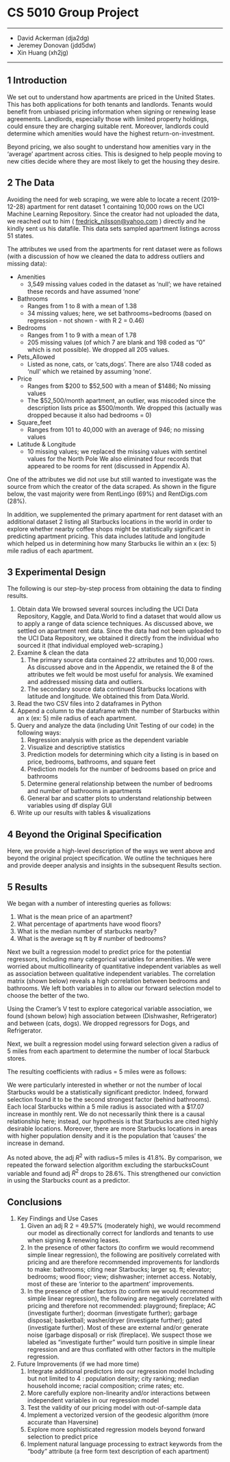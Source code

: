# CS 5010 Group Project
---
- David Ackerman (dja2dg)
- Jeremey Donovan (jdd5dw)
- Xin Huang (xh2jg)
---
## 1 Introduction
We set out to understand how apartments are priced in the United States. 
This has both applications for both tenants and landlords. 
Tenants would benefit from unbiased pricing information when signing or renewing lease agreements.
Landlords, especially those with limited property holdings, could ensure they are charging suitable rent. 
Moreover, landlords could determine which amenities would have the highest return-on-investment.

Beyond pricing, we also sought to understand how amenities vary in the ‘average’ apartment across cities. This is designed to help people moving to new cities decide where they are most likely to get the housing they desire.

## 2 The Data
Avoiding the need for web scraping, we were able to locate a recent (2019-12-28) apartment for rent dataset 1 containing 10,000 rows on the UCI Machine Learning Repository. 
Since the creator had not uploaded the data, we reached out to him ( fredrick_nilsson@yahoo.com ) directly and he kindly sent us his datafile. 
This data sets sampled apartment listings across 51 states.

The attributes we used from the apartments for rent dataset were as follows (with a discussion of how we cleaned the data to address outliers and missing data):

- Amenities
  - 3,549 missing values coded in the dataset as ‘null’; we have retained these records and have assumed ‘none’
- Bathrooms
   - Ranges from 1 to 8 with a mean of 1.38
   - 34 missing values; here, we set bathrooms=bedrooms (based on regression - not shown - with R 2 = 0.46)
- Bedrooms
  - Ranges from 1 to 9 with a mean of 1.78
  - 205 missing values (of which 7 are blank and 198 coded as “0” which is not possible). We dropped all 205 values.
- Pets_Allowed
  - Listed as none, cats, or ‘cats,dogs’. There are also 1748 coded as ‘null’ which we retained by assuming ‘none’.
- Price
  - Ranges from $200 to $52,500 with a mean of $1486; No missing values
  - The $52,500/month apartment, an outlier, was miscoded since the description lists price as $500/month. We dropped this (actually was dropped because it also had bedrooms = 0)
- Square_feet
  - Ranges from 101 to 40,000 with an average of 946; no missing values
- Latitude & Longitude
  - 10 missing values; we replaced the missing values with sentinel values for the North Pole
We also eliminated four records that appeared to be rooms for rent (discussed in
Appendix A).

One of the attributes we did not use but still wanted to investigate was the source from which the creator of the data scraped. As shown in the figure below, the vast majority were from RentLingo (69%) and RentDigs.com (28%).

In addition, we supplemented the primary apartment for rent dataset with an additional dataset 2 listing all Starbucks locations in the world in order to explore whether nearby coffee shops might be statistically significant in predicting apartment pricing. 
This data includes latitude and longitude which helped us in determining how many Starbucks lie within an x (ex: 5) mile radius of each apartment.

## 3 Experimental Design
The following is our step-by-step process from obtaining the data to finding
results.
1. Obtain data
We browsed several sources including the UCI Data Repository, Kaggle,
and Data.World to find a dataset that would allow us to apply a range of
data science techniques. As discussed above, we settled on apartment
rent data. Since the data had not been uploaded to the UCI Data
Repository, we obtained it directly from the individual who sourced it (that
individual employed web-scraping.)
2. Examine & clean the data
   1. The primary source data contained 22 attributes and 10,000 rows. As discussed above and in the Appendix, we retained the 8 of the attributes we felt would be most useful for analysis. We examined and addressed missing data and outliers.
   2. The secondary source data continued Starbucks locations with latitude and longitude. We obtained this from Data.World.
3. Read the two CSV files into 2 dataframes in Python
4. Append a column to the dataframe with the number of Starbucks within an x (ex: 5) mile radius of each apartment.
5. Query and analyze the data (including Unit Testing of our code) in the
following ways:
   1. Regression analysis with price as the dependent variable
   2. Visualize and descriptive statistics
   3. Prediction models for determining which city a listing is in based on price, bedrooms, bathrooms, and square feet
   4. Prediction models for the number of bedrooms based on price and bathrooms
   5. Determine general relationship between the number of bedrooms and number of bathrooms in apartments
   6. General bar and scatter plots to understand relationship between variables using df display GUI
6. Write up our results with tables & visualizations

## 4 Beyond the Original Specification
Here, we provide a high-level description of the ways we went above and beyond
the original project specification. We outline the techniques here and provide
deeper analysis and insights in the subsequent Results section.

## 5 Results
We began with a number of interesting queries as follows:
1. What is the mean price of an apartment?
2. What percentage of apartments have wood floors?
3. What is the median number of starbucks nearby?
4. What is the average sq ft by # number of bedrooms?

Next we built a regression model to predict price for the potential regressors,
including many categorical variables for amenities.
We were worried about multicollinearity of quantitative independent variables as
well as association between qualitative independent variables. The correlation
matrix (shown below) reveals a high correlation between bedrooms and
bathrooms. We left both variables in to allow our forward selection model to
choose the better of the two.

Using the Cramer’s V test to explore categorical variable association, we found
(shown below) high association between (Dishwasher, Refrigerator) and between
(cats, dogs). We dropped regressors for Dogs, and Refrigerator.

Next, we built a regression model using forward selection given a radius of 5
miles from each apartment to determine the number of local Starbuck stores.

The resulting coefficients with radius = 5 miles were as follows:

We were particularly interested in whether or not the number of local Starbucks
would be a statistically significant predictor. Indeed, forward selection found it to
be the second strongest factor (behind bathrooms). Each local Starbucks within a
5 mile radius is associated with a $17.07 increase in monthly rent. We do not
necessarily think there is a causal relationship here; instead, our hypothesis is
that Starbucks are cited highly desirable locations. Moreover, there are more
Starbucks locations in areas with higher population density and it is the
population that ‘causes’ the increase in demand.

As noted above, the adj $R^2$ with radius=5 miles is 41.8%. By comparison, we
repeated the forward selection algorithm excluding the starbucksCount variable
and found adj $R^2$ drops to 28.6%. This strengthened our conviction in using the
Starbucks count as a predictor.

## Conclusions
1. Key Findings and Use Cases
   1. Given an adj R 2 = 49.57% (moderately high), we would recommend our model as directionally correct for landlords and tenants to use when signing & renewing leases.
   2. In the presence of other factors (to confirm we would recommend simple linear regression), the following are positively correlated with pricing and are therefore recommended improvements for landlords to make: bathrooms; citing near Starbucks; larger sq. ft; elevator; bedrooms; wood floor; view; dishwasher; internet access. Notably, most of these are ‘interior to the apartment’ improvements.
   3. In the presence of other factors (to confirm we would recommend simple linear regression), the following are negatively correlated with pricing and therefore not recommended: playground; fireplace; AC (investigate further); doorman (investigate further); garbage disposal; basketball; washer/dryer (investigate further); gated (investigate further). Most of these are external and/or generate noise (garbage disposal) or risk (fireplace). We suspect those we labeled as “investigate further” would turn positive in simple linear regression and are thus conflated with other factors in the multiple regression.
2. Future Improvements (if we had more time)
   1. Integrate additional predictors into our regression model Including but not limited to 4 : population density; city ranking; median household income; racial composition; crime rates; etc.
   2. More carefully explore non-linearity and/or interactions between independent variables in our regression model
   3. Test the validity of our pricing model with out-of-sample data
   4. Implement a vectorized version of the geodesic algorithm (more accurate than Haversine)
   5. Explore more sophisticated regression models beyond forward selection to predict price
   6. Implement natural language processing to extract keywords from the “body” attribute (a free form text description of each apartment)
